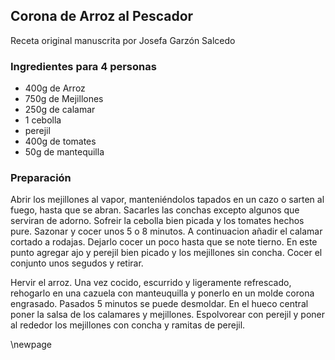 ## Corona de Arroz al Pescador

Receta original manuscrita por Josefa Garzón Salcedo

### Ingredientes para 4 personas

- 400g de Arroz
- 750g de Mejillones
- 250g de calamar
- 1 cebolla
- perejil
- 400g de tomates
- 50g de mantequilla

### Preparación

Abrir los mejillones al vapor, manteniéndolos tapados en un cazo o sarten al fuego, hasta que se abran.
Sacarles las conchas excepto algunos que serviran de adorno.
Sofreir la cebolla bien picada y los tomates hechos pure.
Sazonar y cocer unos 5 o 8 minutos.
A continuacion añadir el calamar cortado a rodajas.
Dejarlo cocer un poco hasta que se note tierno.
En este punto agregar ajo y perejil bien picado y los mejillones sin concha.
Cocer el conjunto unos segudos y retirar.

Hervir el arroz.
Una vez cocido, escurrido y ligeramente refrescado,
rehogarlo en una cazuela con manteuquilla y ponerlo en un molde corona engrasado.
Pasados 5 minutos se puede desmoldar.
En el hueco central poner la salsa de los calamares y mejillones.
Espolvorear con perejil y poner al rededor los mejillones con concha y ramitas de perejil.


\newpage

